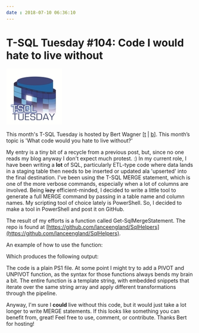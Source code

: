 ```yaml
---
date : 2018-07-10 06:36:10
---
```

# T-SQL Tuesday #104: Code I would hate to live without

[![T-SQL Tuesday](/assets/img/TSQL2sDay150x150.jpg)](https://bertwagner.com/2018/07/03/code-youd-hate-to-live-without-t-sql-tuesday-104-invitation)

This month's T-SQL Tuesday is hosted by Bert Wagner [[t](https://bertwagner.com/) | [b](https://twitter.com/bertwagner)]. This month’s topic is 'What code would you hate to live without?'

My entry is a tiny bit of a recycle from a previous post, but, since no one reads my blog anyway I don't expect much protest. :)  In my current role, I have been writing a **lot** of SQL, particularly ETL-type code where data lands in a staging table then needs to be inserted or updated ala 'upserted' into the final destination. I've been using the T-SQL MERGE statement, which is one of the more verbose commands, especially when a lot of columns are involved. Being ~~lazy~~ efficient-minded, I decided to write a little tool to generate a full MERGE command by passing in a table name and column names. My scripting tool of choice lately is PowerShell. So, I decided to make a tool in PowerShell and post it on GitHub.

The result of my efforts is a function called Get-SqlMergeStatement. The repo is found at [https://github.com/lanceengland/SqlHelpers](https://github.com/lanceengland/SqlHelpers).

An example of how to use the function:

<script src="https://gist.github.com/lanceengland/493795b4ee49bbd30988f21d557f639e.js"></script>

Which produces the following output:

<script src="https://gist.github.com/lanceengland/f6c94d25406c928a469a8219e3730bcd.js"></script>

The code is a plain PS1 file. At some point I might try to add a PIVOT and UNPIVOT function, as the syntax for those functions always bends my brain a bit. The entire function is a template string, with embedded snippets that iterate over the same string array and apply different transformations through the pipeline.

Anyway, I'm sure I **could** live without this code, but it would just take a lot longer to write MERGE statements. If this looks like something you can benefit from, great! Feel free to use, comment, or contribute. Thanks Bert for hosting!